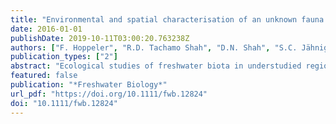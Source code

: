 ```yaml
---
title: "Environmental and spatial characterisation of an unknown fauna using DNA sequencing - an example with Himalayan Hydropsychidae (Insecta: Trichoptera)"
date: 2016-01-01
publishDate: 2019-10-11T03:00:20.763238Z
authors: ["F. Hoppeler", "R.D. Tachamo Shah", "D.N. Shah", "S.C. Jähnig", "**J.D. Tonkin**", "S. Sharma", "S.U. Pauls"]
publication_types: ["2"]
abstract: "Ecological studies of freshwater biota in understudied regions are often obstructed by poor taxonomic knowledge. We posit that molecular tools can help alleviate this issue and present an example where we combined molecular tools, environmental data and ecological statistics to investigate the distribution and community ecology of an unknown fauna of hydropsychid caddisflies along altitudinal gradients in four Himalayan river systems of Central and Eastern Nepal. A total of 484 larval specimens from 34 tributaries were examined. Phylogenetic analysis of the mitochondrial cytochrome c oxidase I (COI) and the nuclear ribosomal RNA 28S were used to delineate molecular operational taxonomic units (MOTUs) applying three analytical methods: general mixed Yule-coalescent (GMYC) model, Automatic Barcode Gap Discovery (ABGD) and Bayesian Phylogenetics and Phylogeography (BPP). Spatial distributional patterns and potential differences in ecological niches among MOTUs were statistically tested using regression and correlation approaches. Further, we examined the data for signs of non-random structure in MOTU communities. MOTU diversity within the family of Hydropsychidae was generally high but varied across evaluated gene fragments and slightly among delineation methods. Yet, the subsequent evaluation of environmental and spatial drivers and resulting distributional patterns were highly consistent among the different MOTU estimates. Within each river system, we found community composition varied greatly along the altitudinal gradients, with many MOTUs associated with specific altitudinal ranges. Prevalent MOTU turnover at the river system scale indicated high $β$-diversity in the hydropsychid community leading to high degrees of regional endemism. In the Langtang river system, we found fewer MOTU co-occurrences than expected by chance. These results highlight the utility of DNA-based approaches using variable genetic markers (mitochondrial or ribosomal nuclear) for primary biodiversity assessment of poorly studied groups or regions. Our study further shows that DNA-based biodiversity measures are suitable for downstream applications, such as exploring fundamental questions in stream ecology."
featured: false
publication: "*Freshwater Biology*"
url_pdf: "https://doi.org/10.1111/fwb.12824"
doi: "10.1111/fwb.12824"
---
```


